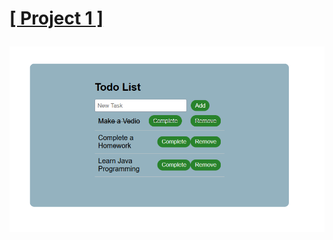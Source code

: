 <h1>
  
<a href="https://github.com/Miraj1727/LGMVIP-WEB/tree/main/Task%20Number%201/Todo-List">[ Project 1 ]</a>
</h1>

<img src="https://github.com/Miraj1727/LGMVIP-WEB/blob/main/Task%20Number%201/Todo-List/Images/Image.png" alt="Output">
